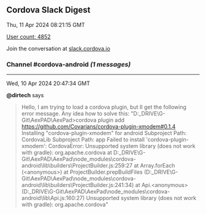 ## Cordova Slack Digest
Thu, 11 Apr 2024 08:21:15 GMT

[User count: 4852](https://cordova.slack.com/)


Join the conversation at [slack.cordova.io](http://slack.cordova.io/)

### __Channel #cordova-android__ _(1 messages)_
---

Wed, 10 Apr 2024 20:47:34 GMT

__@dirtech__ says 
> Hello,
> I am trying to load a cordova plugin, but II get the following error message. Any idea how to solve this:
> "D:\_DRIVE\G-Git\AexPAD\AexPad&gt;cordova plugin add <https://github.com/Covarians/cordova-plugin-xmodem#0.1.4>
> Installing "cordova-plugin-xmodem" for android
> Subproject Path: CordovaLib
> Subproject Path: app
> Failed to install 'cordova-plugin-xmodem': CordovaError: Unsupported system library (does not work with gradle): org.apache.cordova
>     at D:\_DRIVE\G-Git\AexPAD\AexPad\node_modules\cordova-android\lib\builders\ProjectBuilder.js:259:27
>     at Array.forEach (&lt;anonymous&gt;)
>     at ProjectBuilder.prepBuildFiles (D:\_DRIVE\G-Git\AexPAD\AexPad\node_modules\cordova-android\lib\builders\ProjectBuilder.js:241:34)
>     at Api.&lt;anonymous&gt; (D:\_DRIVE\G-Git\AexPAD\AexPad\node_modules\cordova-android\lib\Api.js:160:27)
> Unsupported system library (does not work with gradle): org.apache.cordova"
> 
